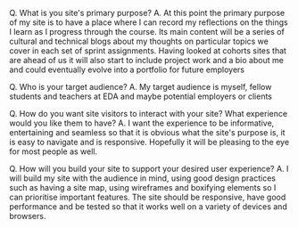 Q. What is you site's primary purpose?
A. At this point the primary purpose of my site is to have a place where I can record my reflections on the  things I learn as I progress through the course. Its main content will be a series of cultural and technical blogs about my thoughts on particular topics we cover in each set of sprint assignments. Having looked at cohorts sites that are ahead of us it will also start to include project work and a bio about me and could eventually evolve into a portfolio for future employers

Q. Who is your target audience?
A. My target audience is myself, fellow students and teachers at EDA and maybe potential employers or clients

Q. How do you want site visitors to interact with your site? What experience would you like them to have?
A. I want the experience to be informative, entertaining and seamless so that it is obvious what the site's purpose is, it is easy to navigate and is responsive. Hopefully it will be pleasing to the eye for most people as well.

Q. How will you build your site to support your desired user experience?
A. I will build my site with the audience in mind, using good design practices such as having a site map, using  wireframes and boxifying elements so I can prioritise important features. The site should be responsive, have good performance and be tested so that it works well on a variety of devices and browsers. 

